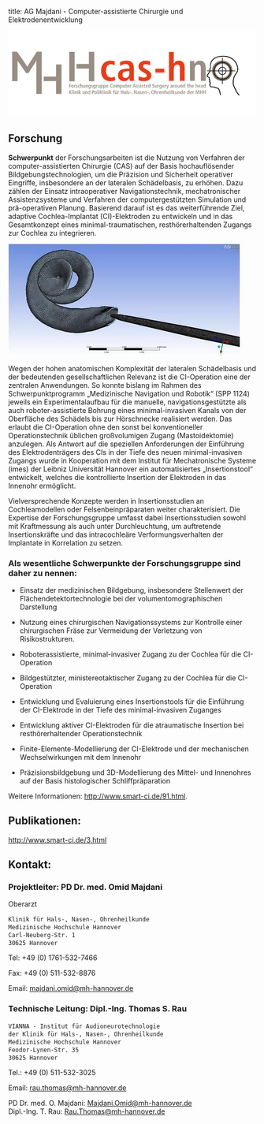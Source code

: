 title: AG Majdani - Computer-assistierte Chirurgie und Elektrodenentwicklung

![cash-logo](majdani/cas-h.png)

## Forschung

**Schwerpunkt** der Forschungsarbeiten ist die Nutzung von Verfahren der computer-assistierten Chirurgie (CAS) auf der Basis hochauflösender Bildgebungstechnologien, um die Präzision und Sicherheit operativer Eingriffe, insbesondere an der lateralen Schädelbasis, zu erhöhen. Dazu zählen der Einsatz intraoperativer Navigationstechnik, mechatronischer Assistenzsysteme und Verfahren der computergestützten Simulation und prä-operativen Planung. Basierend darauf ist es das weiterführende Ziel, adaptive Cochlea-Implantat (CI)-Elektroden zu entwickeln und in das Gesamtkonzept eines minimal-traumatischen, resthörerhaltenden Zugangs zur Cochlea zu integrieren.

![Simulation einer CI Insertion](majdani/rtemagicc_rau_02.jpg)

Wegen der hohen anatomischen Komplexität der lateralen Schädelbasis und der bedeutenden gesellschaftlichen Relevanz ist die CI-Operation eine der zentralen Anwendungen. So konnte bislang im Rahmen des Schwerpunktprogramm „Medizinische Navigation und Robotik“ (SPP 1124) jeweils ein Experimentalaufbau für die manuelle, navigationsgestützte als auch roboter-assistierte Bohrung eines minimal-invasiven Kanals von der Oberfläche des Schädels bis zur Hörschnecke realisiert werden. Das erlaubt die CI-Operation ohne den sonst bei konventioneller Operationstechnik üblichen großvolumigen Zugang (Mastoidektomie) anzulegen. Als Antwort auf die speziellen Anforderungen der Einführung des Elektrodenträgers des CIs in der Tiefe des neuen minimal-invasiven Zugangs wurde in Kooperation mit dem Institut für Mechatronische Systeme (imes) der Leibniz Universität Hannover ein automatisiertes „Insertionstool“ entwickelt, welches die kontrollierte Insertion der Elektroden in das Innenohr ermöglicht.

Vielversprechende Konzepte werden in Insertionsstudien an Cochleamodellen oder Felsenbeinpräparaten weiter charakterisiert. Die Expertise der Forschungsgruppe umfasst dabei Insertionsstudien sowohl mit Kraftmessung als auch unter Durchleuchtung, um auftretende Insertionskräfte und das intracochleäre Verformungsverhalten der Implantate in Korrelation zu setzen.


### Als wesentliche Schwerpunkte der Forschungsgruppe sind daher zu nennen:

-   Einsatz der medizinischen Bildgebung, insbesondere Stellenwert der Flächendetektortechnologie bei der volumentomographischen Darstellung

-   Nutzung eines chirurgischen Navigationssystems zur Kontrolle einer chirurgischen Fräse zur Vermeidung der Verletzung von Risikostrukturen.

-   Roboterassistierte, minimal-invasiver Zugang zu der Cochlea für die CI-Operation

-   Bildgestützter, ministereotaktischer Zugang zu der Cochlea für die CI-Operation

-   Entwicklung und Evaluierung eines Insertionstools für die Einführung der CI-Elektrode in der Tiefe des minimal-invasiven Zuganges


-   Entwicklung aktiver CI-Elektroden für die atraumatische Insertion bei resthörerhaltender Operationstechnik


-   Finite-Elemente-Modellierung der CI-Elektrode und der mechanischen Wechselwirkungen mit dem Innenohr


-   Präzisionsbildgebung und 3D-Modellierung des Mittel- und Innenohres auf der Basis histologischer Schliffpräparation


Weitere Informationen: <http://www.smart-ci.de/91.html>.



## Publikationen:

<http://www.smart-ci.de/3.html>


## Kontakt:

### Projektleiter: PD Dr. med. Omid Majdani

Oberarzt

    Klinik für Hals-, Nasen-, Ohrenheilkunde
    Medizinische Hochschule Hannover
    Carl-Neuberg-Str. 1
    30625 Hannover

Tel: +49 (0) 1761-532-7466

Fax: +49 (0) 511-532-8876

Email: <majdani.omid@mh-hannover.de>

### Technische Leitung: Dipl.-Ing. Thomas S. Rau

    VIANNA - Institut für Audioneurotechnologie
    der Klinik für Hals-, Nasen-, Ohrenheilkunde
    Medizinische Hochschule Hannover
    Feodor-Lynen-Str. 35
    30625 Hannover

Tel.: +49 (0) 511-532-3025

Email: <rau.thomas@mh-hannover.de>



PD Dr. med. O. Majdani: <Majdani.Omid@mh-hannover.de>  
Dipl.-Ing. T. Rau: <Rau.Thomas@mh-hannover.de>
